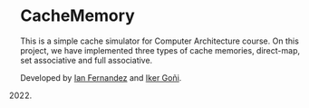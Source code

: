 # CacheMemory
This is a simple cache simulator for Computer Architecture course. On this project, we have implemented three types of cache memories, direct-map, set associative and full associative.

Developed by [Ian Fernandez](https://github.com/Ianfhca) and [Iker Goñi](https://github.com/Ikoi99).

2022.

